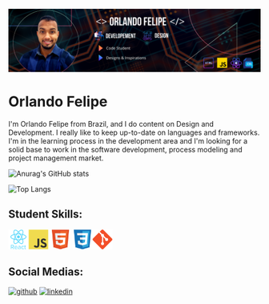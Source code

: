 ![](https://github.com/Rustuh/Rustuh/blob/main/Black%20Technology%20LinkedIn%20Banner.png)
# Orlando Felipe


I'm Orlando Felipe from Brazil, and I do content on Design and Development. I really like to keep up-to-date on languages ​​and frameworks. I'm in the learning process in the development area and I'm looking for a solid base to work in the software development, process modeling and project management market.

![Anurag's GitHub stats](https://github-readme-stats.vercel.app/api?username=Rustuh&show_icons=true&theme=merko)

![Top Langs](https://github-readme-stats.vercel.app/api/top-langs/?username=anuraghazra&layout=compact)


## Student Skills:
<img src='https://github.com/Rustuh/Rustuh/blob/main/react-original-wordmark.svg' alt='React' height='40'><img src='https://github.com/Rustuh/Rustuh/blob/main/javascript-original.svg' alt='JavaScript' height='40'>
<img src='https://github.com/Rustuh/Rustuh/blob/main/html5-original.svg' alt='Html5' height='40'>
<img src='https://github.com/Rustuh/Rustuh/blob/main/css3-original.svg' alt='Css3' height='40'><img src='https://github.com/Rustuh/Rustuh/blob/main/git-original.svg' alt='Git' height='40'>

       



## Social Medias:
[<img src='https://cdn.jsdelivr.net/npm/simple-icons@3.0.1/icons/github.svg' alt='github' height='40'>](https://github.com/https://github.com/Rustuh)  [<img src='https://cdn.jsdelivr.net/npm/simple-icons@3.0.1/icons/linkedin.svg' alt='linkedin' height='40'>](https://www.linkedin.com/in/orlando-felipe-jesus-da-silva-26255621///)  



